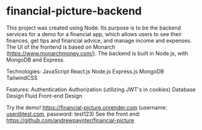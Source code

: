 # financial-picture-backend

This project was created using Node. Its purpose is to be the backend services for a demo for a financial app, which allows users to see their finances, get tips and financial advice, and manage income and expenses. The UI of the frontend is based on Monarch (https://www.monarchmoney.com/).
The backend is built in Node.js, with MongoDB and Express. 

Technologies:
JavaScript
React.js
Node.js
Express.js
MongoDB
TailwindCSS

Features: 
Authentication
Authorization
  (utilizing JWT's in cookies)
Database Design
Fluid Front-end Design

Try the demo! https://financial-picture.onrender.com (username: user@test.com, password: test123)
See the front end: https://github.com/andrewpaynter/financial-picture 
